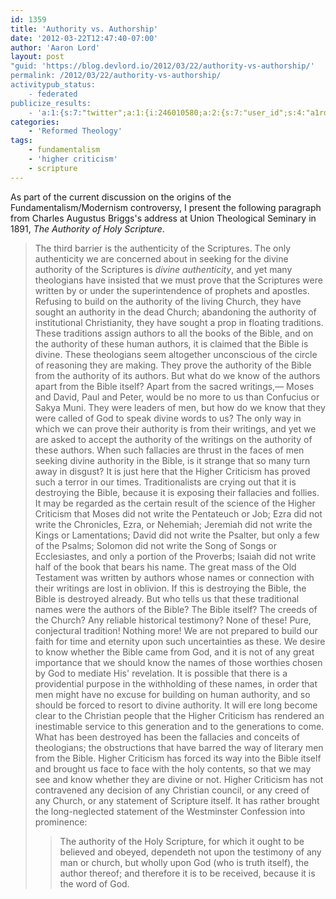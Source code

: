 ```yaml
---
id: 1359
title: 'Authority vs. Authorship'
date: '2012-03-22T12:47:40-07:00'
author: 'Aaron Lord'
layout: post
"guid: 'https://blog.devlord.io/2012/03/22/authority-vs-authorship/'
permalink: /2012/03/22/authority-vs-authorship/
activitypub_status:
    - federated
publicize_results:
    - 'a:1:{s:7:"twitter";a:1:{i:246010580;a:2:{s:7:"user_id";s:4:"a1rd";s:7:"post_id";s:18:"182931608448417794";}}}'
categories:
    - 'Reformed Theology'
tags:
    - fundamentalism
    - 'higher criticism'
    - scripture
---
```


As part of the current discussion on the origins of the Fundamentalism/Modernism controversy, I present the following paragraph from Charles Augustus Briggs's address at Union Theological Seminary in 1891, <em>The Authority of Holy Scripture</em>.
<blockquote>The third barrier is the authenticity of the Scriptures. The only authenticity we are concerned about in seeking for the divine authority of the Scriptures is <em>divine authenticity</em>, and yet many theologians have insisted that we must prove that the Scriptures were written by or under the superintendence of prophets and apostles. Refusing to build on the authority of the living Church, they have sought an authority in the dead Church; abandoning the authority of institutional Christianity, they have sought a prop in floating traditions. These traditions assign authors to all the books of the Bible, and on the authority of these human authors, it is claimed that the Bible is divine. These theologians seem altogether unconscious of the circle of reasoning they are making. They prove the authority of the Bible from the authority of its authors. But what do we know of the authors apart from the Bible itself? Apart from the sacred writings,— Moses and David, Paul and Peter, would be no more to us than Confucius or Sakya Muni. They were leaders of men, but how do we know that they were called of God to speak divine words to us? The only way in which we can prove their authority is from their writings, and yet we are asked to accept the authority of the writings on the authority of these authors. When such fallacies are thrust in the faces of men seeking divine authority in the Bible, is it strange that so many turn away in disgust? It is just here that the Higher Criticism has proved such a terror in our times. Traditionalists are crying out that it is destroying the Bible, because it is exposing their fallacies and follies. It may be regarded as the certain result of the science of the Higher Criticism that Moses did not write the Pentateuch or Job; Ezra did not write the Chronicles, Ezra, or Nehemiah; Jeremiah did not write the Kings or Lamentations; David did not write the Psalter, but only a few of the Psalms; Solomon did not write the Song of Songs or Ecclesiastes, and only a portion of the Proverbs; Isaiah did not write half of the book that bears his name. The great mass of the Old Testament was written by authors whose names or connection with their writings are lost in oblivion. If this is destroying the Bible, the Bible is destroyed already. But who tells us that these traditional names were the authors of the Bible? The Bible itself? The creeds of the Church? Any reliable historical testimony? None of these! Pure, conjectural tradition! Nothing more! We are not prepared to build our faith for time and eternity upon such uncertainties as these. We desire to know whether the Bible came from God, and it is not of any great importance that we should know the names of those worthies chosen by God to mediate His' revelation. It is possible that there is a providential purpose in the withholding of these names, in order that men might have no excuse for building on human authority, and so should be forced to resort to divine authority. It will ere long become clear to the Christian people that the Higher Criticism has rendered an inestimable service to this generation and to the generations to come. What has been destroyed has been the fallacies and conceits of theologians; the obstructions that have barred the way of literary men from the Bible. Higher Criticism has forced its way into the Bible itself and brought us face to face with the holy contents, so that we may see and know whether they are divine or not. Higher Criticism has not contravened any decision of any Christian council, or any creed of any Church, or any statement of Scripture itself. It has rather brought the long-neglected statement of the Westminster Confession into prominence:
<blockquote>The authority of the Holy Scripture, for which it ought to be believed and obeyed, dependeth not upon the testimony of any man or church, but wholly upon God (who is truth itself), the author thereof; and therefore it is to be received, because it is the word of God.</blockquote>
</blockquote>